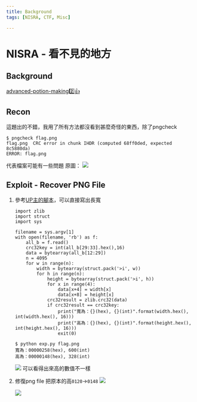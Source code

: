 ```yaml
---
title: Background
tags: [NISRA, CTF, Misc]

---
```


# NISRA - 看不見的地方
## Background
[advanced-potion-making:two::+1:](/uwox6r5hQ6St_8G-4mv1_g)

## Recon
這題出的不錯，我用了所有方法都沒看到甚麼奇怪的東西，除了pngcheck
```bash!
$ pngcheck flag.png
flag.png  CRC error in chunk IHDR (computed 68ff0ded, expected 8c5880da)
ERROR: flag.png 
```
代表檔案可能有一些問題
原圖：
![](https://hackmd.io/_uploads/SkwQ2IPu3.png)


## Exploit - Recover PNG File
1. 參考[UP主的腳本](https://zhuanlan.zhihu.com/p/599657891)，可以直接寫出長寬
    ```python!
    import zlib
    import struct
    import sys

    filename = sys.argv[1]
    with open(filename, 'rb') as f:
        all_b = f.read()
        crc32key = int(all_b[29:33].hex(),16)
        data = bytearray(all_b[12:29])
        n = 4095
        for w in range(n): 
            width = bytearray(struct.pack('>i', w))
            for h in range(n):
                height = bytearray(struct.pack('>i', h))
                for x in range(4):
                    data[x+4] = width[x]
                    data[x+8] = height[x]
                crc32result = zlib.crc32(data)
                if crc32result == crc32key:
                    print("寬為：{}(hex), {}(int)".format(width.hex(), int(width.hex(), 16)))
                    print("高為：{}(hex), {}(int)".format(height.hex(), int(height.hex(), 16)))
                    exit(0)
    ```
    ```bash!
    $ python exp.py flag.png
    寬為：00000258(hex), 600(int)
    高為：00000148(hex), 328(int)
    ```
    ![](https://hackmd.io/_uploads/rkLuiLwuh.png)
    可以看得出來高的數值不一樣
2. 修復png file
把原本的高`0120`$\to$`0148`
    ![](https://hackmd.io/_uploads/SyyW9LD_2.png)

    ![](https://hackmd.io/_uploads/Hypkt8Pun.png)

